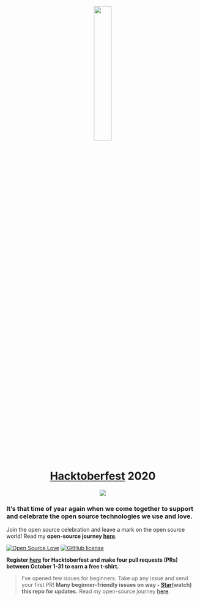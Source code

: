 <p align="center">
    <a href="https://hacktoberfest.digitalocean.com/">
        <img src="https://raw.githubusercontent.com/vinitshahdeo/Water-Monitoring-System/master/assets/Logo.svg" width="30%">
    </a>
</p>

<h1 align="center"> <a href="https://vinitshahdeo.github.io/Hacktoberfest2020/">Hacktoberfest</a> 2020</h1>

<p align="center">
    <a href="https://dev.to/vinitshahdeo/hacktoberfest-2020-is-here-17op">
        <img src="https://img.shields.io/github/hacktoberfest/2020/vinitshahdeo/inspirational-quotes?logo=digitalocean&style=flat&logoColor=white" >
    </a>
</p>


<!---
<p align="center">
    <a href="https://github.com/vinitshahdeo/">
        <img src="https://img.shields.io/github/followers/vinitshahdeo.svg?label=Follow%20@vinitshahdeo&style=flat" />
    </a> 
    <a href="https://twitter.com/Vinit_Shahdeo">
        <img src="https://img.shields.io/twitter/follow/Vinit_Shahdeo.svg?style=flat" />
    </a>
</p>
--->

### It’s that time of year again when we come together to support and celebrate the open source technologies we use and love.

Join the open source celebration and leave a mark on the open source world! Read my **open-source journey [here](https://www.opensourceforu.com/2020/07/if-you-are-a-techie-your-home-page-should-be-github-not-instagram/)**.

[![Open Source Love](https://badges.frapsoft.com/os/v2/open-source.svg?v=103)](https://github.com/vinitshahdeo) [![GitHub license](https://img.shields.io/github/license/vinitshahdeo/HacktoberFest2K19?logo=GITHUB&style=flat)](https://github.com/vinitshahdeo/HacktoberFest2K19/blob/master/LICENSE)

**Register [here](https://hacktoberfest.digitalocean.com) for Hacktoberfest and make four pull requests (PRs) between October 1-31 to earn a free t-shirt.**

> I've opened few issues for beginners. Take up any issue and send your first PR! **Many beginner-friendly issues on way - [Star](https://github.com/vinitshahdeo/Hacktoberfest2020/stargazers)(watch) this repo for updates.** Read my open-source journey [here](https://www.opensourceforu.com/2020/07/if-you-are-a-techie-your-home-page-should-be-github-not-instagram/).
